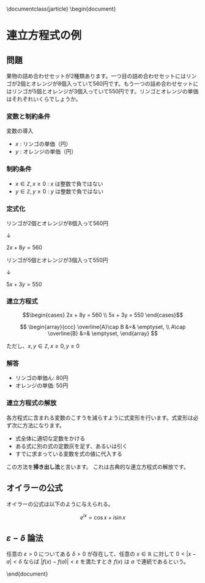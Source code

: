 \documentclass{jarticle}
\begin{document}

# 連立方程式の例

## 問題
果物の詰め合わせセットが2種類あります。一つ目の詰め合わせセットにはリンゴが2個とオレンジが8個入っていて560円です。もう一つの詰め合わせセットにはリンゴが5個とオレンジが3個入っていて550円です。リンゴとオレンジの単価はそれぞれいくらでしょうか。

### 変数と制約条件

変数の導入
- $x$ : リンゴの単価（円）
- $y$ : オレンジの単価（円）

### 制約条件
- $x \in \mathbb{Z} , x \geq 0$ : $x$ は整数で負ではない
- $y \in \mathbb{Z} , y \geq 0$ : $y$ は整数で負ではない

### 定式化

リンゴが2個とオレンジが8個入って560円

↓

$2x + 8y = 560$ 

リンゴが5個とオレンジが3個入って550円

↓

$5x + 3y = 550$ 

### 連立方程式

$$\begin{cases} 2x + 8y = 560 \\ 5x + 3y = 550 \end{cases}$$

$$
\begin{array}{ccc}
\overline{A}\cap B &=& \emptyset, \\
A\cap \overline{B} &=& \emptyset,
\end{array}
$$

ただし、$x,y \in \mathbb{Z}, x \geq 0, y \geq 0$ 

### 解答
- リンゴの単価ん: 80円
- オレンジの単価: 50円

### 連立方程式の解放
各方程式に含まれる変数のこすうを減らすように式変形を行います。式変形は必ず次に方法になります。

- 式全体に適切な定数をかける
- ある式に別の式の定数灰を足す、あるいは引く
- すでに求まっている変数を式の値に代入する

この方法を**掃き出し法**と言います。
これは古典的な連立方程式の解放です。

## オイラーの公式
オイラーの公式は以下のように与えられる。

$$ e^{i x} = \cos{x} + i \sin{x} $$

##  $\varepsilon - \delta$ 論法
任意の $\varepsilon > 0$ についてある $\delta > 0$ が存在して、任意の $x \in \mathbb{R}$ に対して $0 < |x - a| < \delta$ ならば $|f(x) - f(a)| < \varepsilon$ を満たすとき $f(x)$ は $a$ で連続であるという。

\end{document}